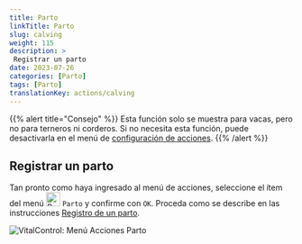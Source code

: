 ```yaml
---
title: Parto
linkTitle: Parto
slug: calving
weight: 115
description: >
 Registrar un parto
date: 2023-07-26
categories: [Parto]
tags: [Parto]
translationKey: actions/calving
---
```

{{% alert title="Consejo" %}}
Esta función solo se muestra para vacas, pero no para terneros ni corderos.
Si no necesita esta función, puede desactivarla en el menú de [configuración de acciones](../setting/).
{{% /alert %}}

## Registrar un parto

Tan pronto como haya ingresado al menú de acciones, seleccione el ítem del menú <img src="/icons/actions/calving.svg" width="25" align="bottom" alt="Parto"  alt="Parto"/> `Parto` y confirme con `OK`. Proceda como se describe en las instrucciones [Registro de un parto](docs/new/calving/#registrar-un-parto).

   ![VitalControl: Menú Acciones Parto](../images/calving.png "Parto")
